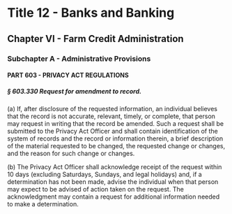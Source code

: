 
# Title 12 - Banks and Banking
## Chapter VI - Farm Credit Administration
### Subchapter A - Administrative Provisions
#### PART 603 - PRIVACY ACT REGULATIONS
##### § 603.330 Request for amendment to record.

(a) If, after disclosure of the requested information, an individual believes that the record is not accurate, relevant, timely, or complete, that person may request in writing that the record be amended. Such a request shall be submitted to the Privacy Act Officer and shall contain identification of the system of records and the record or information therein, a brief description of the material requested to be changed, the requested change or changes, and the reason for such change or changes.

(b) The Privacy Act Officer shall acknowledge receipt of the request within 10 days (excluding Saturdays, Sundays, and legal holidays) and, if a determination has not been made, advise the individual when that person may expect to be advised of action taken on the request. The acknowledgment may contain a request for additional information needed to make a determination.
